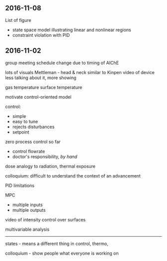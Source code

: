 ## 2016-11-08

List of figure

+ state space model illustrating linear and nonlinear regions
+ constraint violation with PID


## 2016-11-02


group meeting schedule change due to timing of AIChE

lots of visuals
	Mettleman - head & neck
		similar to Kinpen
	video of device
	less talking about it, more showing

gas temperature
surface temperature

motivate control-oriented model

control:
 - simple
 - easy to tune
 - rejects disturbances
 - setpoint

zero process control so far
 - control flowrate
 - doctor's responsibility, _by hand_

dose analogy to radiation, thermal exposure

colloquium: difficult to understand the context of an advancement


PID limitations


MPC
  - multiple inputs
  - multiple outputs


video of intensity control over surfaces

multivariable analysis

----

states - means a different thing in control, thermo,


colloquium - show people what everyone is working on
